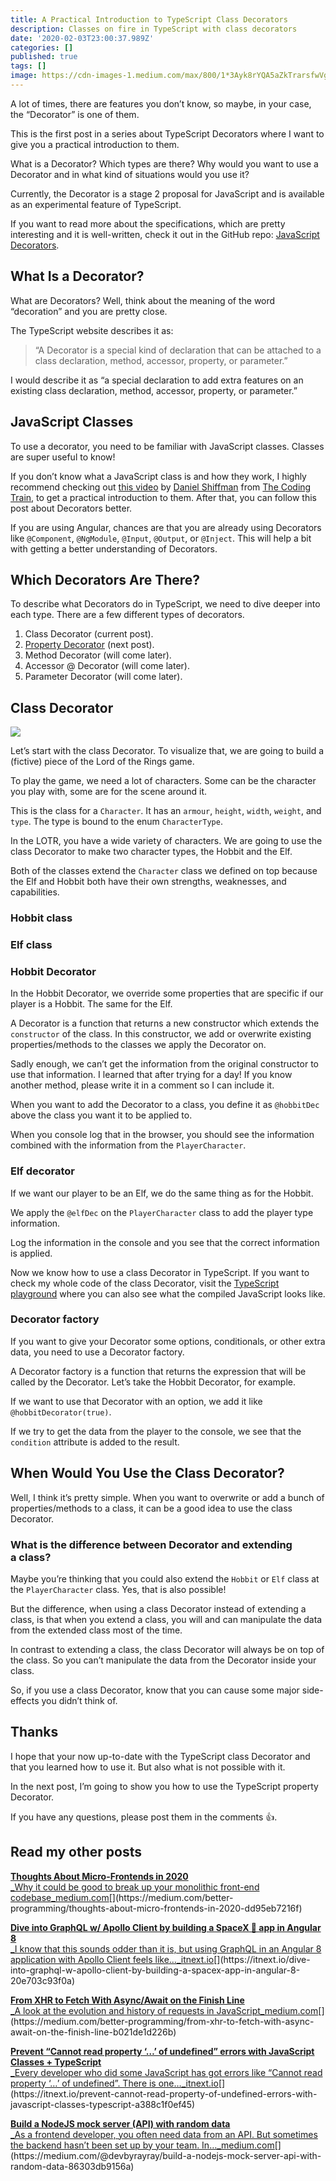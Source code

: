 ```yaml
---
title: A Practical Introduction to TypeScript Class Decorators
description: Classes on fire in TypeScript with class decorators
date: '2020-02-03T23:00:37.989Z'
categories: []
published: true
tags: []
image: https://cdn-images-1.medium.com/max/800/1*3Ayk8rYQA5aZkTrarsfwVg.jpeg
---
```


A lot of times, there are features you don’t know, so maybe, in your case, the “Decorator” is one of them.

This is the first post in a series about TypeScript Decorators where I want to give you a practical introduction to them.

What is a Decorator? Which types are there? Why would you want to use a Decorator and in what kind of situations would you use it?

Currently, the Decorator is a stage 2 proposal for JavaScript and is available as an experimental feature of TypeScript.

If you want to read more about the specifications, which are pretty interesting and it is well-written, check it out in the GitHub repo: [JavaScript Decorators](https://github.com/tc39/proposal-decorators).

## What Is a Decorator?

What are Decorators? Well, think about the meaning of the word “decoration” and you are pretty close.

The TypeScript website describes it as:

> “A Decorator is a special kind of declaration that can be attached to a class declaration, method, accessor, property, or parameter.”

I would describe it as “a special declaration to add extra features on an existing class declaration, method, accessor, property, or parameter.”

## JavaScript Classes

To use a decorator, you need to be familiar with JavaScript classes. Classes are super useful to know!

If you don’t know what a JavaScript class is and how they work, I highly recommend checking out [this video](https://www.youtube.com/watch?v=T-HGdc8L-7w) by [Daniel Shiffman](https://medium.com/u/fecd456da1ea) from [The Coding Train](https://www.youtube.com/channel/UCvjgXvBlbQiydffZU7m1_aw), to get a practical introduction to them. After that, you can follow this post about Decorators better.

If you are using Angular, chances are that you are already using Decorators like `@Component`, `@NgModule`, `@Input`, `@Output`, or `@Inject`. This will help a bit with getting a better understanding of Decorators.

## Which Decorators Are There?

To describe what Decorators do in TypeScript, we need to dive deeper into each type. There are a few different types of decorators.

1.  Class Decorator (current post).
2.  [Property Decorator](https://medium.com/better-programming/an-introduction-to-typescript-property-decorators-1c9db23b6ca1) (next post).
3.  Method Decorator (will come later).
4.  Accessor @ Decorator (will come later).
5.  Parameter Decorator (will come later).

## Class Decorator

![](https://cdn-images-1.medium.com/max/800/0*gRbnQWKc5n8C5T_l)

Let’s start with the class Decorator. To visualize that, we are going to build a (fictive) piece of the Lord of the Rings game.

To play the game, we need a lot of characters. Some can be the character you play with, some are for the scene around it.

This is the class for a `Character`. It has an `armour`, `height`, `width`, `weight`, and `type`. The type is bound to the enum `CharacterType`.

In the LOTR, you have a wide variety of characters. We are going to use the class Decorator to make two character types, the Hobbit and the Elf.

Both of the classes extend the `Character` class we defined on top because the Elf and Hobbit both have their own strengths, weaknesses, and capabilities.

### **Hobbit class**

### Elf class

### **Hobbit Decorator**

In the Hobbit Decorator, we override some properties that are specific if our player is a Hobbit. The same for the Elf.

A Decorator is a function that returns a new constructor which extends the `constructor` of the class. In this constructor, we add or overwrite existing properties/methods to the classes we apply the Decorator on.

Sadly enough, we can’t get the information from the original constructor to use that information. I learned that after trying for a day! If you know another method, please write it in a comment so I can include it.

When you want to add the Decorator to a class, you define it as `@hobbitDec` above the class you want it to be applied to.

When you console log that in the browser, you should see the information combined with the information from the `PlayerCharacter`.

### **Elf decorator**

If we want our player to be an Elf, we do the same thing as for the Hobbit.

We apply the `@elfDec` on the `PlayerCharacter` class to add the player type information.

Log the information in the console and you see that the correct information is applied.

Now we know how to use a class Decorator in TypeScript. If you want to check my whole code of the class Decorator, visit the [TypeScript playground](https://www.typescriptlang.org/play/index.html?experimentalDecorators=true&emitDecoratorMetadata=true#code/GYVwdgxgLglg9mABACzgIzTKARAphAHgBVFcAPKXMAEwGdEBvRMXAdwAoA6bgQwCcA5rQBciHmACeAbQC6ASlEMAvoiUA+dhAS0ofENDh9RROYwBQiS4i1gdKdJiiIAvMzaIAEg6zs5FqwH+ljZ2TKww1FDIADQouDACyFCxrPGJyWJ8ALZwIHyxUBIADrgqrqgYWEEBiNV8uFB5SBAANjy09OSUNPQhuvpQhuY1VuGRyC6IY1HVAchpSZPzCUmzowtOrqkrUGuW-Dl5kwe5fHuIhSWTl7jVSmb3ZqCQsAikLcB4hCRdVHSMbg43E4-CEonE0nkihU6k02n6BiMiBMwysfXewEmLFYiAAoh9fOdquiwhEorFlukUhtYic8gViqVJrgPkSAvVGnxmm0OqQKH9evC9IjUSNphMtmTkOdKYtyhtztt0pMlasRvtsqdjpq8ucbtdGXcHmYzFQQFlEABhZD8HjQXB8IiM0WIAByAHlXbjJgByMAIXA+6LVDzugBCYYAkiRXD6Ko4g9VcQAZABivpZwETj1a7Xo1tt9r4LqKIDQLRgEEyhyRYHNaAdkwAjAAGFsAbmqpfLlbiO1EdayDeLrhbXbLFar4oH9cbo-HPanGxnQ7niDHAW7k4ujNEBb4dsojudrn3h4dTpKnA9XuNZlzvK8lScvx6VptB6LJYnvdlUBXw7Ngu27Tsws4jogABMwG9qq-5gauEEACwblYW69jce4fuex5XKe2FFpeuCcKGEbRiaAR9MKgx8L4LoBLQIAlLRfgBPcOY8vQ+KYq+-xnl+DAwVWdK1uBzZth2Ql9ukAFrq2qGWOhU5SrJEGQQpiBKVMy4IYBrgAJwaVpmHvoWR5EZM-HmYynApqmFFokKAyGHRgnqogjHMYSbF3gA9L5iAAAptBIjYQARR5mAAAvGWBfPenFBSFDpWY2bloT+VZgDwWS4KIOh8DAYACL6wU8KFxbZblPqdjm8KaclEHYkl5UpRFDq+J297aHALTES0cACOwPpFI1ohBg1rV8HIQA) where you can also see what the compiled JavaScript looks like.

### Decorator factory

If you want to give your Decorator some options, conditionals, or other extra data, you need to use a Decorator factory.

A Decorator factory is a function that returns the expression that will be called by the Decorator. Let’s take the Hobbit Decorator, for example.

If we want to use that Decorator with an option, we add it like `@hobbitDecorator(true)`.

If we try to get the data from the player to the console, we see that the `condition` attribute is added to the result.

## When Would You Use the Class Decorator?

Well, I think it’s pretty simple. When you want to overwrite or add a bunch of properties/methods to a class, it can be a good idea to use the class Decorator.

### **What is the difference between Decorator and extending a class?**

Maybe you’re thinking that you could also extend the `Hobbit` or `Elf` class at the `PlayerCharacter` class. Yes, that is also possible!

But the difference, when using a class Decorator instead of extending a class, is that when you extend a class, you will and can manipulate the data from the extended class most of the time.

In contrast to extending a class, the class Decorator will always be on top of the class. So you can’t manipulate the data from the Decorator inside your class.

So, if you use a class Decorator, know that you can cause some major side-effects you didn’t think of.

## Thanks

I hope that your now up-to-date with the TypeScript class Decorator and that you learned how to use it. But also what is not possible with it.

In the next post, I’m going to show you how to use the TypeScript property Decorator.

If you have any questions, please post them in the comments 👍.

## Read my other posts

[**Thoughts About Micro-Frontends in 2020**  
_Why it could be good to break up your monolithic front-end codebase_medium.com](https://medium.com/better-programming/thoughts-about-micro-frontends-in-2020-dd95eb7216f "https://medium.com/better-programming/thoughts-about-micro-frontends-in-2020-dd95eb7216f")[](https://medium.com/better-programming/thoughts-about-micro-frontends-in-2020-dd95eb7216f)

[**Dive into GraphQL w/ Apollo Client by building a SpaceX 🚀 app in Angular 8**  
_I know that this sounds odder than it is, but using GraphQL in an Angular 8 application with Apollo Client feels like…_itnext.io](https://itnext.io/dive-into-graphql-w-apollo-client-by-building-a-spacex-app-in-angular-8-20e703c93f0a "https://itnext.io/dive-into-graphql-w-apollo-client-by-building-a-spacex-app-in-angular-8-20e703c93f0a")[](https://itnext.io/dive-into-graphql-w-apollo-client-by-building-a-spacex-app-in-angular-8-20e703c93f0a)

[**From XHR to Fetch With Async/Await on the Finish Line**  
_A look at the evolution and history of requests in JavaScript_medium.com](https://medium.com/better-programming/from-xhr-to-fetch-with-async-await-on-the-finish-line-b021de1d226b "https://medium.com/better-programming/from-xhr-to-fetch-with-async-await-on-the-finish-line-b021de1d226b")[](https://medium.com/better-programming/from-xhr-to-fetch-with-async-await-on-the-finish-line-b021de1d226b)

[**Prevent “Cannot read property ‘…’ of undefined” errors with JavaScript Classes + TypeScript**  
_Every developer who did some JavaScript has got errors like “Cannot read property ‘…’ of undefined”. There is one…_itnext.io](https://itnext.io/prevent-cannot-read-property-of-undefined-errors-with-javascript-classes-typescript-a388c1f0ef45 "https://itnext.io/prevent-cannot-read-property-of-undefined-errors-with-javascript-classes-typescript-a388c1f0ef45")[](https://itnext.io/prevent-cannot-read-property-of-undefined-errors-with-javascript-classes-typescript-a388c1f0ef45)

[**Build a NodeJS mock server (API) with random data**  
_As a frontend developer, you often need data from an API. But sometimes the backend hasn’t been set up by your team. In…_medium.com](https://medium.com/@devbyrayray/build-a-nodejs-mock-server-api-with-random-data-86303db9156a "https://medium.com/@devbyrayray/build-a-nodejs-mock-server-api-with-random-data-86303db9156a")[](https://medium.com/@devbyrayray/build-a-nodejs-mock-server-api-with-random-data-86303db9156a)